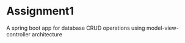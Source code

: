 # Assignment1
A spring boot app for database CRUD operations using model-view-controller architecture
